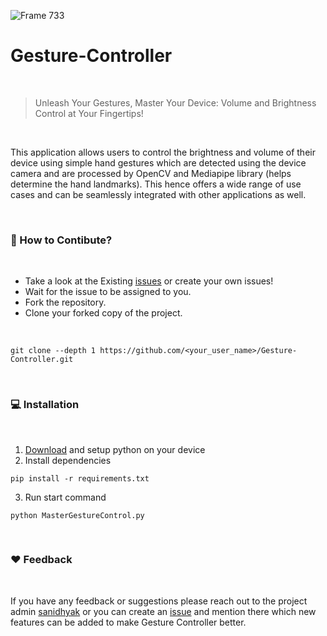 ![Frame 733](https://github.com/notsanidhyak/Gesture-Controller/assets/86651116/c4b79e6e-332a-4328-adde-30ef7e5c6edb)

 
# Gesture-Controller
<br>

> Unleash Your Gestures, Master Your Device: Volume and Brightness Control at Your Fingertips!
<br>

This application allows users to control the brightness and volume of their device using simple hand gestures which are detected using the device camera and are processed by OpenCV and Mediapipe library (helps determine the hand landmarks). This hence offers a wide range of use cases and can be seamlessly integrated with other applications as well.

<br>

### 🤝 How to Contibute?
<br>

- Take a look at the Existing [issues](https://github.com/notsanidhyak/Gesture-Controller/issues) or create your own issues!
- Wait for the issue to be assigned to you.
- Fork the repository.
- Clone your forked copy of the project.
<br>

```
git clone --depth 1 https://github.com/<your_user_name>/Gesture-Controller.git
```

<br>

### 💻 Installation
<br>

1. [Download](https://www.python.org/) and setup python on your device
2. Install dependencies

```
pip install -r requirements.txt
```
3. Run start command

```
python MasterGestureControl.py 
```

<br>

### ❤️ Feedback
<br>

If you have any feedback or suggestions please reach out to the project admin [sanidhyak](https://github.com/notsanidhyak) or you can create an [issue](https://github.com/notsanidhyak/Gesture-Controller/issues) and mention there which new features can be added to make Gesture Controller better.
